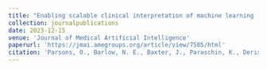 ```yaml
---
title: "Enabling scalable clinical interpretation of machine learning (ML)-based phenotypes using real world data."
collection: journalpublications
date: 2023-12-15
venue: 'Journal of Medical Artificial Intelligence'
paperurl: 'https://jmai.amegroups.org/article/view/7585/html'
citation: 'Parsons, O., Barlow, N. E., Baxter, J., Paraschin, K., Derix, A., Hein, P., & Dürichen, R. (2023). Enabling scalable clinical interpretation of machine learning (ML)-based phenotypes using real world data. Journal of Medical Artificial Intelligence.'
---
```

